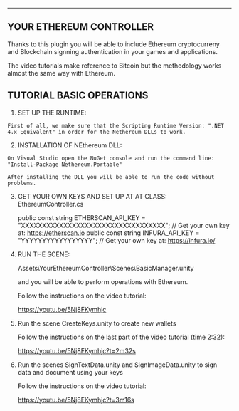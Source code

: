 -------------------------
YOUR ETHEREUM CONTROLLER
-------------------------

Thanks to this plugin you will be able to include Ethereum cryptocurreny and Blockchain signning authentication
in your games and applications.

The video tutorials make reference to Bitcoin but the methodology works almost the same way with Ethereum.

TUTORIAL BASIC OPERATIONS
--------------------------

  1. SET UP THE RUNTIME:

	First of all, we make sure that the Scripting Runtime Version: ".NET 4.x Equivalent" in order for the Nethereum DLLs to work.
 
  2. INSTALLATION OF NEthereum DLL:
 
	On Visual Studio open the NuGet console and run the command line: "Install-Package Nethereum.Portable"
	
	After installing the DLL you will be able to run the code without problems.

  3. GET YOUR OWN KEYS AND SET UP AT AT CLASS: EthereumController.cs

		public const string ETHERSCAN_API_KEY = "XXXXXXXXXXXXXXXXXXXXXXXXXXXXXXXXXX";   // Get your own key at: https://etherscan.io
        public const string INFURA_API_KEY = "YYYYYYYYYYYYYYYYY";   // Get your own key at: https://infura.io/
		
  4. RUN THE SCENE:

		Assets\YourEthereumController\Scenes\BasicManager.unity 
		
	 and you will be able to perform operations with Ethereum. 
	 
	 Follow the instructions on the video tutorial:
	 
		https://youtu.be/5Nj8FKymhjc
		
  5. Run the scene CreateKeys.unity to create new wallets
  
	 Follow the instructions on the last part of the video tutorial (time 2:32):
	 
		https://youtu.be/5Nj8FKymhjc?t=2m32s
		
  6. Run the scenes SignTextData.unity and SignImageData.unity to sign data and document using your keys
  
	 Follow the instructions on the video tutorial:
	 
		https://youtu.be/5Nj8FKymhjc?t=3m16s
